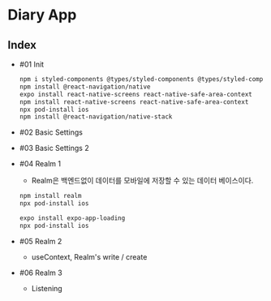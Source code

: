 # Diary App

## Index

- #01 Init

  ```bash
  npm i styled-components @types/styled-components @types/styled-components-react-native
  npm install @react-navigation/native
  expo install react-native-screens react-native-safe-area-context
  npm install react-native-screens react-native-safe-area-context
  npx pod-install ios
  npm install @react-navigation/native-stack

  ```

- #02 Basic Settings

- #03 Basic Settings 2

- #04 Realm 1

  - Realm은 백엔드없이 데이터를 모바일에 저장할 수 있는 데이터 베이스이다.

  ```bash
  npm install realm
  npx pod-install ios

  expo install expo-app-loading
  npx pod-install ios
  ```

- #05 Realm 2

  - useContext, Realm's write / create

- #06 Realm 3

  - Listening
